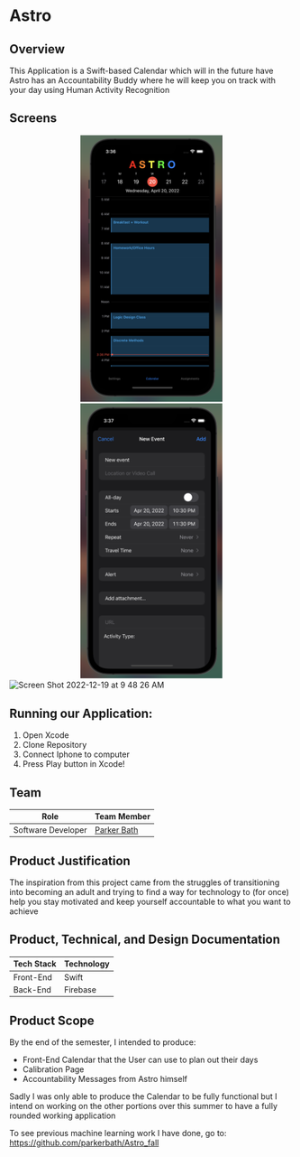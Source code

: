 # Astro

## Overview

This Application is a Swift-based Calendar which will in the future have Astro has an Accountability Buddy where he will keep you on track with your day using Human Activity Recognition

## Screens

<center><img src="assets/calendar.png" width=50%/></a></center>
<center><img src="assets/neweventform.png" width=50%/></a></center>
<img width="485" alt="Screen Shot 2022-12-19 at 9 48 26 AM" src="https://user-images.githubusercontent.com/45578338/208452478-03928ee7-d3b6-4f62-98f7-b7b40fc35e5f.png">



<br>

## Running our Application:

1. Open Xcode
2. Clone Repository
3. Connect Iphone to computer
4. Press Play button in Xcode!

## Team

| Role               | Team Member                                  |
| ------------------ | -------------------------------------------- |
| Software Developer | [Parker Bath](https://github.com/parkerbath) |

## Product Justification

The inspiration from this project came from the struggles of transitioning into becoming an adult and trying to find a way for technology to (for once) help you stay motivated and keep yourself accountable to what you want to achieve

## Product, Technical, and Design Documentation

| Tech Stack | Technology |
| ---------- | ---------- |
| Front-End  | Swift      |
| Back-End   | Firebase   |

## Product Scope

By the end of the semester, I intended to produce:

- Front-End Calendar that the User can use to plan out their days
- Calibration Page
- Accountability Messages from Astro himself

Sadly I was only able to produce the Calendar to be fully functional but I intend on working on the other portions over this summer to have a fully rounded working application

To see previous machine learning work I have done, go to:
https://github.com/parkerbath/Astro_fall
